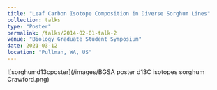 ```yaml
---
title: "Leaf Carbon Isotope Composition in Diverse Sorghum Lines"
collection: talks
type: "Poster"
permalink: /talks/2014-02-01-talk-2
venue: "Biology Graduate Student Symposium"
date: 2021-03-12
location: "Pullman, WA, US"
---
```



![sorghumd13cposter](/images/BGSA poster d13C isotopes sorghum Crawford.png)


